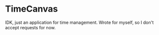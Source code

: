 # TimeCanvas
IDK, just an application for time management. Wrote for myself, so I don't accept requests for now.
